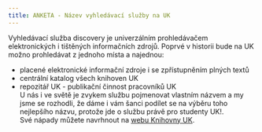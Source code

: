 ```yaml
---
title: ANKETA - Název vyhledávací služby na UK
---
```


Vyhledávací služba discovery je univerzálním prohledávačem elektronických i tištěných informačních zdrojů. Poprvé v historii bude na UK možno prohledávat z jednoho místa a najednou:<br />
- placené elektronické informační zdroje i se zpřístupněním plných textů<br />
- centrální katalog všech knihoven UK<br />
- repozitář UK - publikační činnost pracovníků UK<br />
U nás i ve světě je zvykem službu pojmenovat vlastním názvem a my jsme se rozhodli, že dáme i vám šanci podílet se na výběru toho nejlepšího názvu, protože jde o službu právě pro studenty UK!.<br />
Své nápady můžete navrhnout na [webu Knihovny UK](http://knihovna.cuni.cz/hledame-nazev).
